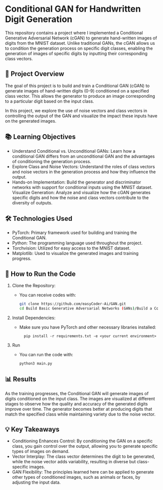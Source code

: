 # Conditional GAN for Handwritten Digit Generation
This repository contains a project where I implemented a Conditional Generative Adversarial Network (cGAN) to generate hand-written images of digits from the MNIST dataset. Unlike traditional GANs, the cGAN allows us to condition the generation process on specific digit classes, enabling the generation of images of specific digits by inputting their corresponding class vectors.

## 📜 **Project Overview**
The goal of this project is to build and train a Conditional GAN (cGAN) to generate images of hand-written digits (0-9) conditioned on a specified class vector. This allows the generator to produce an image corresponding to a particular digit based on the input class.

In this project, we explore the use of noise vectors and class vectors in controlling the output of the GAN and visualize the impact these inputs have on the generated images.

## 📚 **Learning Objectives**
- Understand Conditional vs. Unconditional GANs: Learn how a conditional GAN differs from an unconditional GAN and the advantages of conditioning the generation process.
- Explore Class and Noise Vectors: Understand the roles of class vectors and noise vectors in the generation process and how they influence the output.
- Hands-on Implementation: Build the generator and discriminator networks with support for conditional inputs using the MNIST dataset.
Visualize Generation: Analyze and visualize how the cGAN generates specific digits and how the noise and class vectors contribute to the diversity of outputs.

## 🛠️ **Technologies Used**
- PyTorch: Primary framework used for building and training the Conditional GAN.
- Python: The programming language used throughout the project.
- Torchvision: Utilized for easy access to the MNIST dataset.
- Matplotlib: Used to visualize the generated images and training progress.

## 🚀 **How to Run the Code**
1.  Clone the Repository:
    - You can receive codes with:
        ```bash
        git clone https://github.com/easyCoder-Ai/GAN.git
        cd Build Basic Generative Adversarial Networks (GANs)/Build a Conditional GAN

2. Install Dependencies:
    - Make sure you have PyTorch and other necessary libraries installed:
    
            pip install -r requirements.txt -e <your current environment>

3.  Run 

    - You can run the code with:

        ```bash
        python3 main.py

## 📊 **Results**
As the training progresses, the Conditional GAN will generate images of digits conditioned on the input class. The images are visualized at different stages to observe how the quality and accuracy of the generated digits improve over time. The generator becomes better at producing digits that match the specified class while maintaining variety due to the noise vector.

## 💡 **Key Takeaways**
- Conditioning Enhances Control: By conditioning the GAN on a specific class, you gain control over the output, allowing you to generate specific types of images on demand.
- Vector Interplay: The class vector determines the digit to be generated, while the noise vector adds variability, resulting in diverse but class-specific images.
- GAN Flexibility: The principles learned here can be applied to generate other types of conditioned images, such as animals or faces, by adjusting the input data.